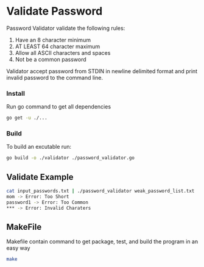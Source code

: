 # Validate Password

Password Validator validate the following rules:
1. Have an 8 character minimum
2. AT LEAST 64 character maximum
3. Allow all ASCII characters and spaces
4. Not be a common password

Validator accept password from STDIN in newline delimited format and print invalid password to the command line.

### Install
Run go command to get all dependencies
```bash
go get -u ./...
```

### Build
To build an excutable run:
```bash
go build -o ./validator ./password_validator.go
```

## Validate Example
```bash
cat input_passwords.txt | ./password_validator weak_password_list.txt
mom -> Error: Too Short
password1 -> Error: Too Common
*** -> Error: Invalid Charaters
```

## MakeFile
Makefile contain command to get package, test, and build the program in an easy way
 ```bash
make
```